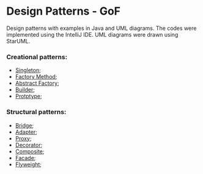 # Design Patterns - GoF
Design patterns with examples in Java and UML diagrams. The codes were implemented using the IntelliJ IDE. UML diagrams were drawn using StarUML.

###  Creational patterns:

- [Singleton](https://github.com/CamiloJr/design-patterns-gof/tree/main/singleton);
- [Factory Method](https://github.com/CamiloJr/design-patterns-gof/tree/main/factory-method);
- [Abstract Factory](https://github.com/CamiloJr/design-patterns-gof/tree/main/abstract-factory);
- [Builder](https://github.com/CamiloJr/design-patterns-gof/tree/main/builder);
- [Protptype](https://github.com/CamiloJr/design-patterns-gof/tree/main/prototype);

###  Structural patterns:

- [Bridge](https://github.com/CamiloJr/design-patterns-gof/tree/main/bridge);
- [Adapter](https://github.com/CamiloJr/design-patterns-gof/tree/main/adapter);
- [Proxy](https://github.com/CamiloJr/design-patterns-gof/tree/main/proxy);
- [Decorator](https://github.com/CamiloJr/design-patterns-gof/tree/main/decorator);
- [Composite](https://github.com/CamiloJr/design-patterns-gof/tree/main/composite);
- [Facade](https://github.com/CamiloJr/design-patterns-gof/tree/main/facade);
- [Flyweight](https://github.com/CamiloJr/design-patterns-gof/tree/main/flyweight);

